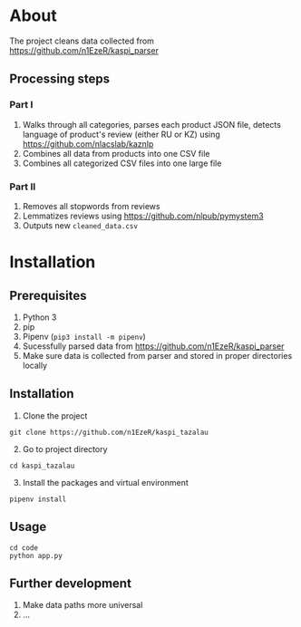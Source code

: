 # About
The project cleans data collected from https://github.com/n1EzeR/kaspi_parser

## Processing steps
### Part I
1. Walks through all categories, parses each product JSON file, detects language of product's review (either RU or KZ) using https://github.com/nlacslab/kaznlp
2. Combines all data from products into one CSV file
3. Combines all categorized CSV files into one large file

### Part II
1. Removes all stopwords from reviews
2. Lemmatizes reviews using https://github.com/nlpub/pymystem3
3. Outputs new `cleaned_data.csv`

# Installation

## Prerequisites
1. Python 3
2. pip
3. Pipenv (`pip3 install -m pipenv`)
4. Sucessfully parsed data from https://github.com/n1EzeR/kaspi_parser
5. Make sure data is collected from parser and stored in proper directories locally

## Installation
1. Clone the project
```
git clone https://github.com/n1EzeR/kaspi_tazalau
```
2. Go to project directory
```
cd kaspi_tazalau
```
3. Install the packages and virtual environment
```
pipenv install
```

## Usage
```
cd code
python app.py
```

## Further development
1. Make data paths more universal
2. ...
